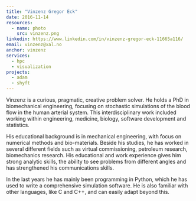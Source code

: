 ```yaml
---
title: "Vinzenz Gregor Eck"
date: 2016-11-14
resources:
  - name: photo
    src: vinzenz.png
linkedin: https://www.linkedin.com/in/vinzenz-gregor-eck-11665a116/
email: vinzenz@xal.no
anchor: vinzenz
services:
  - hpc
  - visualization
projects:
  - adam
  - shyft
---
```


Vinzenz is a curious, pragmatic, creative problem solver. He holds a
PhD in biomechanical engineering, focusing on stochastic simulations
of the blood flow in the human arterial system. This interdisciplinary
work included working within engineering, medicine, biology, software
development and statistics.

<!--more-->

His educational background is in mechanical engineering, with focus on
numerical methods and bio-materials. Beside his studies, he has worked
in several different fields such as virtual commissioning, petroleum
research, biomechanics research. His educational and work experience
gives him strong analytic skills, the ability to see problems from
different angles and has strengthened his communications skills.

In the last years he has mainly been programming in Python, which he
has used to write a comprehensive simulation software. He is also
familiar with other languages, like C and C++, and can easily adapt
beyond this.
